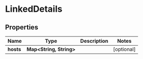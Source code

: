 

# LinkedDetails


## Properties

Name | Type | Description | Notes
------------ | ------------- | ------------- | -------------
**hosts** | **Map&lt;String, String&gt;** |  |  [optional]




